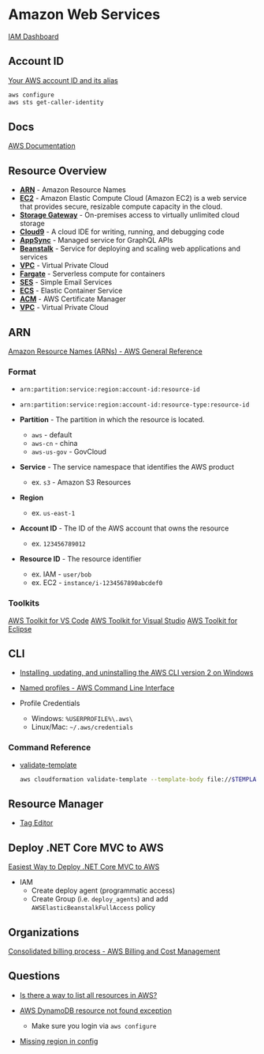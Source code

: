 # Amazon Web Services

[IAM Dashboard](https://console.aws.amazon.com/iam/home?region=us-east-1)


## Account ID

[Your AWS account ID and its alias](https://docs.aws.amazon.com/IAM/latest/UserGuide/console_account-alias.html)

```bash
aws configure
aws sts get-caller-identity
```

## Docs

[AWS Documentation](https://docs.aws.amazon.com/index.html)



## Resource Overview

* [**ARN**](https://docs.aws.amazon.com/general/latest/gr/aws-arns-and-namespaces.html) - Amazon Resource Names
* [**EC2**](https://aws.amazon.com/ec2/) - Amazon Elastic Compute Cloud (Amazon EC2) is a web service that provides secure, resizable compute capacity in the cloud.
* [**Storage Gateway**](https://aws.amazon.com/storagegateway) - On-premises access to virtually unlimited cloud storage
* [**Cloud9**](https://console.aws.amazon.com/cloud9/home/product) - A cloud IDE for writing, running, and debugging code
* [**AppSync**](https://aws.amazon.com/appsync/) - Managed service for GraphQL APIs
* [**Beanstalk**](https://aws.amazon.com/elasticbeanstalk/) - Service for deploying and scaling web applications and services
* [**VPC**](https://aws.amazon.com/vpc/) - Virtual Private Cloud
* [**Fargate**](https://aws.amazon.com/fargate/) - Serverless compute for containers
* [**SES**](https://aws.amazon.com/ses/) - Simple Email Services
* [**ECS**](https://aws.amazon.com/ecs/) - Elastic Container Service
* [**ACM**](https://aws.amazon.com/certificate-manager/) - AWS Certificate Manager
* [**VPC**](https://aws.amazon.com/vpc/) - Virtual Private Cloud


## ARN

[Amazon Resource Names (ARNs) - AWS General Reference](https://docs.aws.amazon.com/general/latest/gr/aws-arns-and-namespaces.html)

### Format

* `arn:partition:service:region:account-id:resource-id`
* `arn:partition:service:region:account-id:resource-type:resource-id`

* **Partition** - The partition in which the resource is located.
  * `aws` - default
  * `aws-cn` - china
  * `aws-us-gov` - GovCloud
* **Service** - The service namespace that identifies the AWS product
  * ex. `s3` - Amazon S3 Resources
* **Region**
  * ex. `us-east-1`
* **Account ID** - The ID of the AWS account that owns the resource
  * ex. `123456789012`
* **Resource ID** - The resource identifier
  * ex. IAM - `user/bob`
  * ex. EC2 - `instance/i-1234567890abcdef0`

### Toolkits

[AWS Toolkit for VS Code](https://docs.aws.amazon.com/toolkit-for-vscode/latest/userguide/welcome.html)
[AWS Toolkit for Visual Studio](https://docs.aws.amazon.com/toolkit-for-visual-studio/latest/user-guide/welcome.html)
[AWS Toolkit for Eclipse](https://docs.aws.amazon.com/toolkit-for-eclipse/v1/user-guide/welcome.html)


## CLI

* [Installing, updating, and uninstalling the AWS CLI version 2 on Windows](https://docs.aws.amazon.com/cli/latest/userguide/install-cliv2-windows.html)
* [Named profiles - AWS Command Line Interface](https://docs.aws.amazon.com/cli/latest/userguide/cli-configure-profiles.html)

* Profile Credentials
  * Windows: `%USERPROFILE%\.aws\`
  * Linux/Mac: `~/.aws/credentials`

### Command Reference

* [validate-template](https://docs.aws.amazon.com/cli/latest/reference/cloudformation/validate-template.html)

  ```bash
  aws cloudformation validate-template --template-body file://$TEMPLATE_PATH
  ```

## Resource Manager

* [Tag Editor](https://us-east-2.console.aws.amazon.com/resource-groups/tag-editor/find-resources?region=us-east-2)

## Deploy .NET Core MVC to AWS

[Easiest Way to Deploy .NET Core MVC to AWS](https://www.youtube.com/watch?v=JlJ7PmNIOac)

* IAM
  * Create deploy agent (programmatic access)
  * Create Group (i.e. `deploy_agents`) and add `AWSElasticBeanstalkFullAccess` policy


## Organizations

[Consolidated billing process - AWS Billing and Cost Management](https://docs.aws.amazon.com/awsaccountbilling/latest/aboutv2/useconsolidatedbilling-procedure.html)

## Questions

* [Is there a way to list all resources in AWS?](https://stackoverflow.com/q/44391817/1366033)

* [AWS DynamoDB resource not found exception](https://stackoverflow.com/a/64577548/1366033)
  * Make sure you login via `aws configure`

* [Missing region in config](https://stackoverflow.com/a/39563972/1366033)
